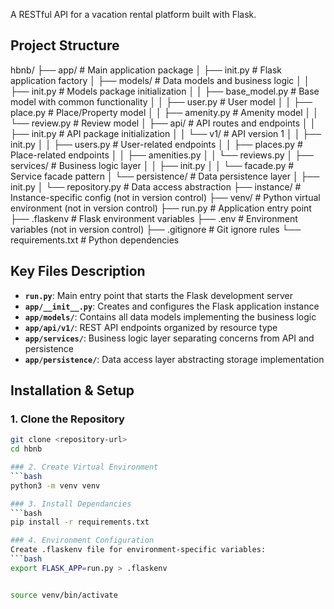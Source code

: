 A RESTful API for a vacation rental platform built with Flask.

## Project Structure
hbnb/
├── app/ # Main application package
│ ├── init.py # Flask application factory
│ ├── models/ # Data models and business logic
│ │ ├── init.py # Models package initialization
│ │ ├── base_model.py # Base model with common functionality
│ │ ├── user.py # User model
│ │ ├── place.py # Place/Property model
│ │ ├── amenity.py # Amenity model
│ │ └── review.py # Review model
│ ├── api/ # API routes and endpoints
│ │ ├── init.py # API package initialization
│ │ └── v1/ # API version 1
│ │ ├── init.py
│ │ ├── users.py # User-related endpoints
│ │ ├── places.py # Place-related endpoints
│ │ ├── amenities.py
│ │ └── reviews.py
│ ├── services/ # Business logic layer
│ │ ├── init.py
│ │ └── facade.py # Service facade pattern
│ └── persistence/ # Data persistence layer
│ ├── init.py
│ └── repository.py # Data access abstraction
├── instance/ # Instance-specific config (not in version control)
├── venv/ # Python virtual environment (not in version control)
├── run.py # Application entry point
├── .flaskenv # Flask environment variables
├── .env # Environment variables (not in version control)
├── .gitignore # Git ignore rules
└── requirements.txt # Python dependencies


## Key Files Description

- **`run.py`**: Main entry point that starts the Flask development server
- **`app/__init__.py`**: Creates and configures the Flask application instance
- **`app/models/`**: Contains all data models implementing the business logic
- **`app/api/v1/`**: REST API endpoints organized by resource type
- **`app/services/`**: Business logic layer separating concerns from API and persistence
- **`app/persistence/`**: Data access layer abstracting storage implementation

## Installation & Setup

### 1. Clone the Repository
```bash
git clone <repository-url>
cd hbnb

### 2. Create Virtual Environment
```bash
python3 -m venv venv

### 3. Install Dependancies
```bash
pip install -r requirements.txt

### 4. Environment Configuration
Create .flaskenv file for environment-specific variables:
```bash
export FLASK_APP=run.py > .flaskenv


source venv/bin/activate
